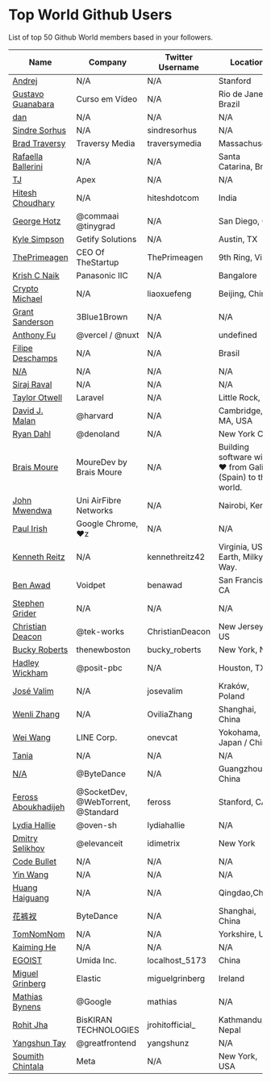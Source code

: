 # Top World Github Users

List of top 50 Github World members based in your followers.

<!-- START TOP USERS -->
| Name | Company | Twitter Username | Location | Repositories |
|------|---------|------------------|----------|--------------|
| [Andrej](https://github.com/karpathy) | N/A | N/A | Stanford | 56 |
| [Gustavo Guanabara](https://github.com/gustavoguanabara) | Curso em Vídeo | N/A | Rio de Janeiro, Brazil | 8 |
| [dan](https://github.com/gaearon) | N/A | N/A | N/A | 286 |
| [Sindre Sorhus](https://github.com/sindresorhus) | N/A | sindresorhus | N/A | 1119 |
| [Brad Traversy](https://github.com/bradtraversy) | Traversy Media | traversymedia | Massachusetts | 309 |
| [Rafaella Ballerini](https://github.com/rafaballerini) | N/A | N/A | Santa Catarina, Brasil | 59 |
| [TJ](https://github.com/tj) | Apex | N/A | N/A | 296 |
| [Hitesh Choudhary](https://github.com/hiteshchoudhary) | N/A | hiteshdotcom | India | 113 |
| [George Hotz](https://github.com/geohot) | @commaai @tinygrad  | N/A | San Diego, CA | 95 |
| [Kyle Simpson](https://github.com/getify) | Getify Solutions | N/A | Austin, TX | 73 |
| [ThePrimeagen](https://github.com/ThePrimeagen) | CEO Of TheStartup | ThePrimeagen | 9th Ring, Vim | 228 |
| [Krish C Naik](https://github.com/krishnaik06) | Panasonic IIC | N/A | Bangalore | 344 |
| [Crypto Michael](https://github.com/michaelliao) | N/A | liaoxuefeng | Beijing, China | 106 |
| [Grant Sanderson](https://github.com/3b1b) | 3Blue1Brown | N/A | N/A | 9 |
| [Anthony Fu](https://github.com/antfu) | @vercel / @nuxt | N/A | undefined | 384 |
| [Filipe Deschamps](https://github.com/filipedeschamps) | N/A | N/A | Brasil | 21 |
| [N/A](https://github.com/CodeWithHarry) | N/A | N/A | N/A | 38 |
| [Siraj Raval](https://github.com/llSourcell) | N/A | N/A | N/A | 482 |
| [Taylor Otwell](https://github.com/taylorotwell) | Laravel | N/A | Little Rock, AR | 32 |
| [David J. Malan](https://github.com/dmalan) | @harvard | N/A | Cambridge, MA, USA | 22 |
| [Ryan Dahl](https://github.com/ry) | @denoland  | N/A | New York City | 61 |
| [Brais Moure](https://github.com/mouredev) | MoureDev by Brais Moure | N/A | Building software with  ♥ from Galicia (Spain) to the world. | 51 |
| [John Mwendwa](https://github.com/JohnMwendwa) | Uni AirFibre Networks | N/A | Nairobi, Kenya | 112 |
| [Paul Irish](https://github.com/paulirish) | Google Chrome, ♥z | N/A | N/A | 366 |
| [Kenneth Reitz](https://github.com/kennethreitz) | N/A | kennethreitz42 | Virginia, USA, Earth, Milky Way. | 74 |
| [Ben Awad](https://github.com/benawad) | Voidpet | benawad | San Francisco, CA | 257 |
| [Stephen Grider](https://github.com/StephenGrider) | N/A | N/A | N/A | 122 |
| [Christian Deacon](https://github.com/gamemann) | @tek-works | ChristianDeacon | New Jersey, US | 173 |
| [Bucky Roberts](https://github.com/buckyroberts) | thenewboston | bucky_roberts | New York, NY | 45 |
| [Hadley Wickham](https://github.com/hadley) | @posit-pbc | N/A | Houston, TX | 342 |
| [José Valim](https://github.com/josevalim) | N/A | josevalim | Kraków, Poland | 51 |
| [Wenli Zhang](https://github.com/Ovilia) | N/A | OviliaZhang | Shanghai, China | 66 |
| [Wei Wang](https://github.com/onevcat) | LINE Corp. | onevcat | Yokohama, Japan / China | 220 |
| [Tania](https://github.com/taniarascia) | N/A | N/A | N/A | 49 |
| [N/A](https://github.com/CyC2018) | @ByteDance | N/A | Guangzhou, China | 7 |
| [Feross Aboukhadijeh](https://github.com/feross) | @SocketDev, @WebTorrent, @Standard | feross | Stanford, CA | 148 |
| [Lydia Hallie](https://github.com/lydiahallie) | @oven-sh | lydiahallie | N/A | 62 |
| [Dmitry Selikhov](https://github.com/idimetrix) | @elevanceit | idimetrix | New York | 4272 |
| [Code Bullet](https://github.com/Code-Bullet) | N/A | N/A | N/A | 25 |
| [Yin Wang](https://github.com/yinwang0) | N/A | N/A | N/A | 19 |
| [Huang Haiguang](https://github.com/fengdu78) | N/A | N/A | Qingdao,China | 17 |
| [花裤衩](https://github.com/PanJiaChen) | ByteDance | N/A | Shanghai, China | 72 |
| [TomNomNom](https://github.com/tomnomnom) | N/A | N/A | Yorkshire, UK | 104 |
| [Kaiming He](https://github.com/KaimingHe) | N/A | N/A | N/A | 2 |
| [EGOIST](https://github.com/egoist) | Umida Inc. | localhost_5173 | China | 806 |
| [Miguel Grinberg](https://github.com/miguelgrinberg) | Elastic | miguelgrinberg | Ireland | 200 |
| [Mathias Bynens](https://github.com/mathiasbynens) | @Google | mathias | N/A | 589 |
| [Rohit Jha](https://github.com/jrohitofficial) | BisKIRAN TECHNOLOGIES | jrohitofficial_ | Kathmandu, Nepal | 87 |
| [Yangshun Tay](https://github.com/yangshun) | @greatfrontend | yangshunz | N/A | 112 |
| [Soumith Chintala](https://github.com/soumith) | Meta | N/A | New York, USA | 168 |
<!-- END TOP USERS -->

